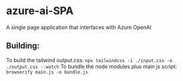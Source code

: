 # azure-ai-SPA
A single page application that interfaces with Azure OpenAI

## Building:
To build the tailwind output.css: `npx tailwindcss -i ./input.css -o ./output.css --watch`
To bundle the node modules plus main js script: `browserify main.js -o bundle.js`